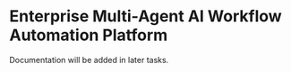 # Enterprise Multi-Agent AI Workflow Automation Platform

Documentation will be added in later tasks.
